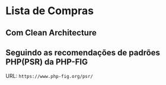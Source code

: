 # Lista de Compras
## Com Clean Architecture
## Seguindo as recomendações de padrões PHP(PSR) da PHP-FIG
URL: ```https://www.php-fig.org/psr/```